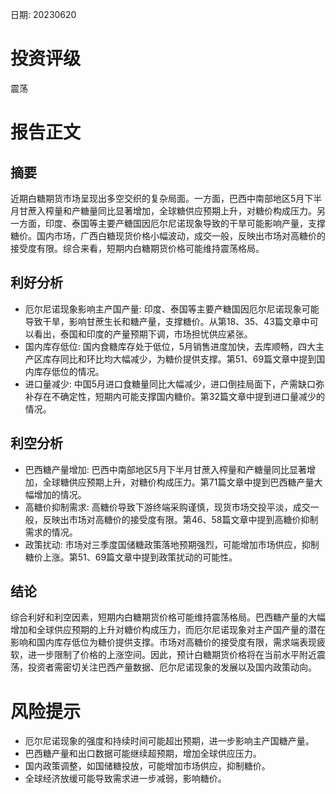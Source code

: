 
日期: 20230620

# 投资评级

震荡

# 报告正文

## 摘要

近期白糖期货市场呈现出多空交织的复杂局面。一方面，巴西中南部地区5月下半月甘蔗入榨量和产糖量同比显著增加，全球糖供应预期上升，对糖价构成压力。另一方面，印度、泰国等主要产糖国因厄尔尼诺现象导致的干旱可能影响产量，支撑糖价。国内市场，广西白糖现货价格小幅波动，成交一般，反映出市场对高糖价的接受度有限。综合来看，短期内白糖期货价格可能维持震荡格局。

## 利好分析

* 厄尔尼诺现象影响主产国产量: 印度、泰国等主要产糖国因厄尔尼诺现象可能导致干旱，影响甘蔗生长和糖产量，支撑糖价。从第18、35、43篇文章中可以看出，泰国和印度的产量预期下调，市场担忧供应紧张。
* 国内库存低位: 国内食糖库存处于低位，5月销售进度加快，去库顺畅，四大主产区库存同比和环比均大幅减少，为糖价提供支撑。第51、69篇文章中提到国内库存低位的情况。
* 进口量减少: 中国5月进口食糖量同比大幅减少，进口倒挂局面下，产需缺口弥补存在不确定性，短期内可能支撑国内糖价。第32篇文章中提到进口量减少的情况。

## 利空分析

* 巴西糖产量增加: 巴西中南部地区5月下半月甘蔗入榨量和产糖量同比显著增加，全球糖供应预期上升，对糖价构成压力。第71篇文章中提到巴西糖产量大幅增加的情况。
* 高糖价抑制需求: 高糖价导致下游终端采购谨慎，现货市场交投平淡，成交一般，反映出市场对高糖价的接受度有限。第46、58篇文章中提到高糖价抑制需求的情况。
* 政策扰动: 市场对三季度国储糖政策落地预期强烈，可能增加市场供应，抑制糖价上涨。第51、69篇文章中提到政策扰动的可能性。

## 结论

综合利好和利空因素，短期内白糖期货价格可能维持震荡格局。巴西糖产量的大幅增加和全球供应预期的上升对糖价构成压力，而厄尔尼诺现象对主产国产量的潜在影响和国内库存低位为糖价提供支撑。市场对高糖价的接受度有限，需求端表现疲软，进一步限制了价格的上涨空间。因此，预计白糖期货价格将在当前水平附近震荡，投资者需密切关注巴西产量数据、厄尔尼诺现象的发展以及国内政策动向。

# 风险提示

* 厄尔尼诺现象的强度和持续时间可能超出预期，进一步影响主产国糖产量。
* 巴西糖产量和出口数据可能继续超预期，增加全球供应压力。
* 国内政策调整，如国储糖投放，可能增加市场供应，抑制糖价。
* 全球经济放缓可能导致需求进一步减弱，影响糖价。
